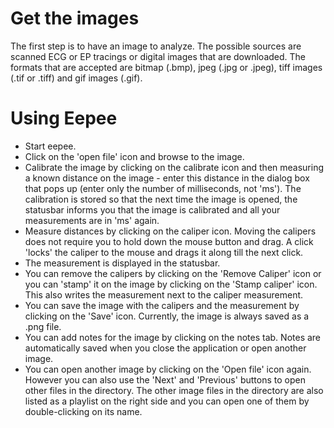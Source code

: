 # Get the images #

The first step is to have an image to analyze.
The possible sources are scanned ECG or EP tracings or digital images that are downloaded.
The formats that are accepted are bitmap (.bmp), jpeg (.jpg or .jpeg), tiff images (.tif or .tiff) and gif images (.gif).

# Using Eepee #

  * Start eepee.
  * Click on the 'open file' icon and browse to the image.
  * Calibrate the image by clicking on the calibrate icon and then measuring a known distance on the image - enter this distance in the dialog box that pops up (enter only the number of milliseconds, not 'ms'). The calibration is stored so that the next time the image is opened, the statusbar informs you that the image is calibrated and all your measurements are in 'ms' again.
  * Measure distances by clicking on the caliper icon. Moving the calipers does not require you to hold down the mouse button and drag. A click 'locks' the caliper to the mouse and drags it along till the next click.
  * The measurement is displayed in the statusbar.
  * You can remove the calipers by clicking on the 'Remove Caliper' icon or you can 'stamp' it on the image by clicking on the 'Stamp caliper' icon. This also writes the measurement next to the caliper measurement.
  * You can save the image with the calipers and the measurement by clicking on the 'Save' icon. Currently, the image is always saved as a .png file.
  * You can add notes for the image by clicking on the notes tab. Notes are automatically saved when you close the application or open another image.
  * You can open another image by clicking on the 'Open file' icon again. However you can also use the 'Next' and 'Previous' buttons to open other files in the directory. The other image files in the directory are also listed as a playlist on the right side and you can open one of them by double-clicking on its name.